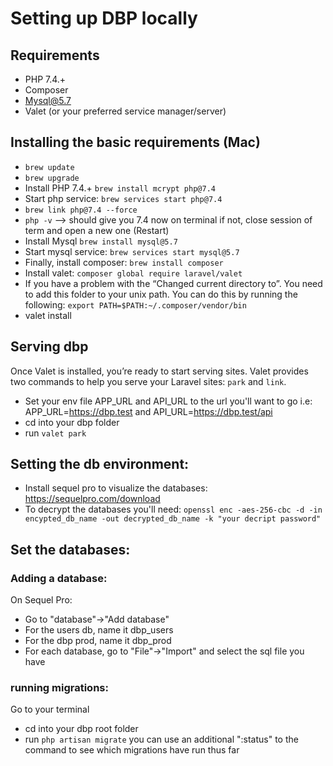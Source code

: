 # Setting up DBP locally

## Requirements 
* PHP 7.4.+
* Composer
* Mysql@5.7
* Valet (or your preferred service manager/server)

## Installing the basic requirements (Mac)
* `brew update`
* `brew upgrade`
* Install PHP 7.4.+ `brew install mcrypt php@7.4`
* Start php service: `brew services start php@7.4`
* `brew link php@7.4 --force`
* `php -v` --> should give you 7.4 now on terminal if not, close session of term and open a new one (Restart)
* Install Mysql `brew install mysql@5.7`
* Start mysql service: `brew services start mysql@5.7`
* Finally, install composer: `brew install composer`
* Install valet: `composer global require laravel/valet`
* If you have a problem with the “Changed current directory to”. 
You need to add this folder to your unix path. You can do this by running the following: `export PATH=$PATH:~/.composer/vendor/bin`
* valet install

## Serving dbp
Once Valet is installed, you’re ready to start serving sites. Valet provides two commands to help you serve your Laravel sites: `park` and `link`.
* Set your env file APP_URL and API_URL to the url you'll want to go i.e: APP_URL=https://dbp.test and API_URL=https://dbp.test/api
* cd into your dbp folder
* run  `valet park`

## Setting the db environment:
* Install sequel pro to visualize the databases: https://sequelpro.com/download
* To decrypt the databases you'll need: `openssl enc -aes-256-cbc -d -in encypted_db_name -out decrypted_db_name -k "your decript password"`

## Set the databases:
### Adding a database:
On Sequel Pro:
* Go to "database"->"Add database"
* For the users db, name it dbp_users
* For the dbp prod, name it dbp_prod
* For each database, go to "File"->"Import" and select the sql file you have

### running migrations:
Go to your terminal
* cd into your dbp root folder
* run `php artisan migrate` you can use an additional ":status" to the command to see which migrations have run thus far
